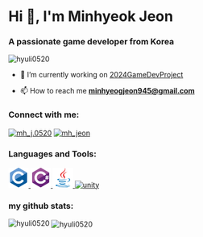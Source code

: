 <h1 align="left">Hi 👋, I'm Minhyeok Jeon</h1>
<h3 align="left">A passionate game developer from Korea</h3>

<p align="left"> <img src="https://komarev.com/ghpvc/?username=hyuli0520&label=Profile%20views&color=0e75b6&style=flat" alt="hyuli0520" /> </p>

- 🔭 I’m currently working on [2024GameDevProject](https://github.com/hyuli0520/2024GameDevProject)

- 📫 How to reach me **minhyeogjeon945@gmail.com**

<h3 align="left">Connect with me:</h3>
<p align="left">
<a href="https://instagram.com/mh_j.0520" target="blank"><img align="center" src="https://raw.githubusercontent.com/rahuldkjain/github-profile-readme-generator/master/src/images/icons/Social/instagram.svg" alt="mh_j.0520" height="30" width="40" /></a>
<a href="https://discord.gg/mh_jeon" target="blank"><img align="center" src="https://raw.githubusercontent.com/rahuldkjain/github-profile-readme-generator/master/src/images/icons/Social/discord.svg" alt="mh_jeon" height="30" width="40" /></a>
</p>

<h3 align="left">Languages and Tools:</h3>
<p align="left"> <a href="https://www.cprogramming.com/" target="_blank" rel="noreferrer"> <img src="https://raw.githubusercontent.com/devicons/devicon/master/icons/c/c-original.svg" alt="c" width="40" height="40"/> </a> <a href="https://www.w3schools.com/cs/" target="_blank" rel="noreferrer"> <img src="https://raw.githubusercontent.com/devicons/devicon/master/icons/csharp/csharp-original.svg" alt="csharp" width="40" height="40"/> </a> <a href="https://www.java.com" target="_blank" rel="noreferrer"> <img src="https://raw.githubusercontent.com/devicons/devicon/master/icons/java/java-original.svg" alt="java" width="40" height="40"/> </a> <a href="https://unity.com/" target="_blank" rel="noreferrer"> <img src="https://www.vectorlogo.zone/logos/unity3d/unity3d-icon.svg" alt="unity" width="40" height="40"/> </a> </p>

<h3 align="left">my github stats:</h3>
<p><img align="left" src="https://github-readme-stats.vercel.app/api/top-langs?username=hyuli0520&show_icons=true&locale=en&layout=compact" alt="hyuli0520" /></p>

<p>&nbsp;<img align="center" src="https://github-readme-stats.vercel.app/api?username=hyuli0520&show_icons=true&locale=en" alt="hyuli0520" /></p>
